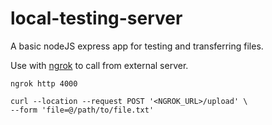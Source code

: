 # local-testing-server

A basic nodeJS express app for testing and transferring files.

Use with [ngrok](https://ngrok.com) to call from external server.

```
ngrok http 4000
```

```
curl --location --request POST '<NGROK_URL>/upload' \
--form 'file=@/path/to/file.txt'
```
